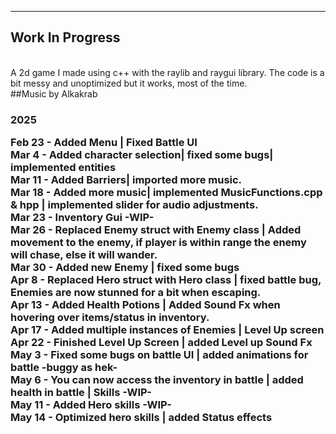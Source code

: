 ------------------
Work In Progress
------------------
<br>
A 2d game I made using c++ with the raylib and raygui library. The code is a bit messy and unoptimized but it works, most of the time.
<br>
##Music by Alkakrab
<lr>
<h3> 2025

Feb 23 - Added Menu | Fixed Battle UI
<br>
Mar 4 - Added character selection| fixed some bugs| implemented entities
<br>
Mar 11 - Added Barriers| imported more music.
<br>
Mar 18 - Added more music| implemented MusicFunctions.cpp & hpp | implemented slider for audio adjustments.
<br>
Mar 23 - Inventory Gui -WIP-
<br>
Mar 26 - Replaced Enemy struct with Enemy class | Added movement to the enemy, if player is within range the enemy will chase, else it will wander.
<br>
Mar 30 - Added new Enemy | fixed some bugs
<br>
Apr 8 - Replaced Hero struct with Hero class | fixed battle bug, Enemies are now stunned for a bit when escaping.
<br>
Apr 13 - Added Health Potions | Added Sound Fx when hovering over items/status in inventory.
<br>
Apr 17 - Added multiple instances of Enemies | Level Up screen 
<br>
Apr 22 - Finished Level Up Screen | added Level up Sound Fx
<br>
May 3 - Fixed some bugs on battle UI | added animations for battle -buggy as hek-
<br>
May 6 - You can now access the inventory in battle | added health in battle | Skills -WIP-
<br>
May 11 - Added Hero skills -WIP-
<br>
May 14 - Optimized hero skills | added Status effects